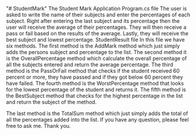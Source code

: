 "# StudentMark" 
The Student Mark Application
Program.cs file
The user is asked to write the name of their subjects and enter the percentages of each subject. Right after entering the last subject and its percentage then the user will receive the average of their percentages. They will then receive a pass or fail based on the results of the average. Lastly, they will receive the best subject and lowest percentage. 
StudentResult file
In this file we have six methods. The first method is the AddMark method which just simply adds the persons subject and percentage to the list.
The second method it is the OverallPercentage method which calculate the overall percentage of all the subjects entered and return the average percentage.
The third method is the PassOrFail method that checks if the student received 60 percent or more, they have passed and if they got below 60 percent they have failed.
The fourth method is the WorstPercentage method that looks for the lowest percentage of the student and returns it.
The fifth method is the BestSubject method that checks for the highest percentage in the list and return the subject of the method.

The last method is the TotalSum method which just simply adds the total of all the percentages added into the list.
If you have any question, please feel free to ask me. 
Thank you.
